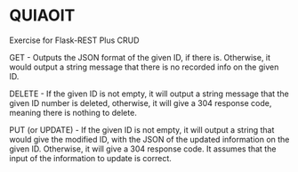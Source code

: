 # QUIAOIT
Exercise for Flask-REST Plus CRUD

GET - Outputs the JSON format of the given ID, if there is. Otherwise, it would output a string message that there is no recorded info on the given ID.

DELETE - If the given ID is not empty, it will output a string message that the given ID number is deleted, otherwise, it will give a 304 response code, meaning there is nothing to delete.

PUT (or UPDATE) - If the given ID is not empty, it will output a string that would give the modified ID, with the JSON of the updated information on the given ID. Otherwise, it will give a 304 response code. It assumes that the input of the information to update is correct.
